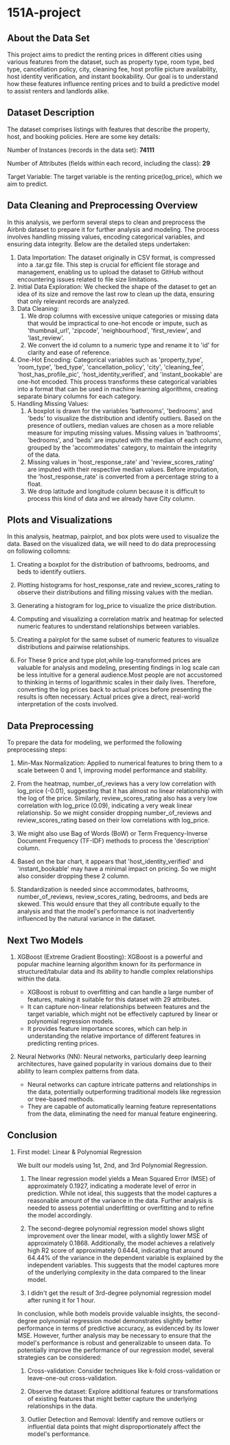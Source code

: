 # 151A-project


## About the Data Set
This project aims to predict the renting prices in different cities using various features from the dataset, such as property type, room type, bed type, cancellation policy, city, cleaning fee, host profile picture availability, host identity verification, and instant bookability. Our goal is to understand how these features influence renting prices and to build a predictive model to assist renters and landlords alike.


## Dataset Description

The dataset comprises listings with features that describe the property, host, and booking policies. Here are some key details:

Number of Instances (records in the data set): __74111__

Number of Attributes (fields within each record, including the class): __29__

Target Variable: The target variable is the renting price(log_price), which we aim to predict.

## Data Cleaning and Preprocessing Overview

In this analysis, we perform several steps to clean and preprocess the Airbnb dataset to prepare it for further analysis and modeling. The process involves handling missing values, encoding categorical variables, and ensuring data integrity. Below are the detailed steps undertaken:

1. Data Importation: The dataset originally in CSV format, is compressed into a .tar.gz file. This step is crucial for efficient file storage and management, enabling us to upload the dataset to GitHub without encountering issues related to file size limitations. 
2. Initial Data Exploration: We checked the shape of the dataset to get an idea of its size and remove the last row to clean up the data, ensuring that only relevant records are analyzed.
3. Data Cleaning: 
   1. We drop columns with excessive unique categories or missing data that would be impractical to one-hot encode or impute, such as 'thumbnail_url', 'zipcode', 'neighbourhood', 'first_review', and 'last_review'.
   2. We convert the id column to a numeric type and rename it to 'id' for clarity and ease of reference.
4. One-Hot Encoding: Categorical variables such as 'property_type', 'room_type', 'bed_type', 'cancellation_policy', 'city', 'cleaning_fee', 'host_has_profile_pic', 'host_identity_verified', and 'instant_bookable' are one-hot encoded. This process transforms these categorical variables into a format that can be used in machine learning algorithms, creating separate binary columns for each category.
5. Handling Missing Values: 
   1. A boxplot is drawn for the variables 'bathrooms', 'bedrooms', and 'beds' to visualize the distribution and identify outliers. Based on the presence of outliers, median values are chosen as a more reliable measure for imputing missing values. Missing values in 'bathrooms', 'bedrooms', and 'beds' are imputed with the median of each column, grouped by the 'accommodates' category, to maintain the integrity of the data.
   2. Missing values in 'host_response_rate' and 'review_scores_rating' are imputed with their respective median values. Before imputation, the 'host_response_rate' is converted from a percentage string to a float.
   3. We drop latitude and longitude column because it is difficult to process this kind of data and we already have City column.

## Plots and Visualizations
In this analysis, heatmap, pairplot, and box plots were used to visualize the data. Based on the visualized data, we will need to do data preprocessing on following collomns:
1. Creating a boxplot for the distribution of bathrooms, bedrooms, and beds to identify outliers.

2. Plotting histograms for host_response_rate and review_scores_rating to observe their distributions and filling missing values with the median.

3. Generating a histogram for log_price to visualize the price distribution.

4. Computing and visualizing a correlation matrix and heatmap for selected numeric features to understand relationships between variables.

5. Creating a pairplot for the same subset of numeric features to visualize distributions and pairwise relationships.

6. For These 9 price and type plot,while log-transformed prices are valuable for analysis and modeling, presenting findings in log scale can be less intuitive for a general audience.Most people are not accustomed to thinking in terms of logarithmic scales in their daily lives.   Therefore, converting the log prices back to actual prices before presenting the results is often necessary. Actual prices give a direct, real-world interpretation of the costs involved.
 
## Data Preprocessing
To prepare the data for modeling, we performed the following preprocessing steps:

1. Min-Max Normalization: Applied to numerical features to bring them to a scale between 0 and 1, improving model performance and stability.

2. From the heatmap, number_of_reviews has a very low correlation with log_price (-0.01), suggesting that it has almost no linear relationship with the log of the price. Similarly, review_scores_rating also has a very low correlation with log_price (0.09), indicating a very weak linear relationship. So we might consider dropping number_of_reviews and review_scores_rating based on their low correlations with log_price. 

3. We might also use Bag of Words (BoW) or Term Frequency-Inverse Document Frequency (TF-IDF) methods to process the 'description' column.

4. Based on the bar chart, it appears that 'host_identity_verified' and 'instant_bookable' may have a minimal impact on pricing. So we might also consider dropping these 2 column.

5. Standardization is needed since accommodates, bathrooms, number_of_reviews, review_scores_rating, bedrooms, and beds are skewed. This would ensure that they all contribute equally to the analysis and that the model's performance is not inadvertently influenced by the natural variance in the dataset.
   
## Next Two Models

1. XGBoost (Extreme Gradient Boosting):
XGBoost is a powerful and popular machine learning algorithm known for its performance in structured/tabular data and its ability to handle complex relationships within the data.
   - XGBoost is robust to overfitting and can handle a large number of features, making it suitable for this dataset with 29 attributes.
   - It can capture non-linear relationships between features and the target variable, which might not be effectively captured by linear or polynomial regression models.
   - It provides feature importance scores, which can help in understanding the relative importance of different features in predicting renting prices.

2. Neural Networks (NN):
Neural networks, particularly deep learning architectures, have gained popularity in various domains due to their ability to learn complex patterns from data.
   - Neural networks can capture intricate patterns and relationships in the data, potentially outperforming traditional models like regression or tree-based methods.
   - They are capable of automatically learning feature representations from the data, eliminating the need for manual feature engineering.


## Conclusion

1. First model: Linear & Polynomial Regression
   
   We built our models using 1st, 2nd, and 3rd Polynomial Regression. 

   1. The linear regression model yields a Mean Squared Error (MSE) of approximately 0.1927, indicating a moderate level of error in prediction. While not ideal, this suggests that the model captures a reasonable amount of the variance in the data. Further analysis is needed to assess potential underfitting or overfitting and to refine the model accordingly.
   
   2. The second-degree polynomial regression model shows slight improvement over the linear model, with a slightly lower MSE of approximately 0.1868. Additionally, the model achieves a relatively high R2 score of approximately 0.6444, indicating that around 64.44% of the variance in the dependent variable is explained by the independent variables. This suggests that the model captures more of the underlying complexity in the data compared to the linear model.
   
   3. I didn't get the result of 3rd-degree polynomial regression model after runing it for 1 hour.

   In conclusion, while both models provide valuable insights, the second-degree polynomial regression model demonstrates slightly better performance in terms of predictive accuracy, as evidenced by its lower MSE. However, further analysis may be necessary to ensure that the model's performance is robust and generalizable to unseen data.
   To potentially improve the performance of our regression model, several strategies can be considered:

      1. Cross-validation: Consider techniques like k-fold cross-validation or leave-one-out cross-validation.
   
      2. Observe the dataset: Explore additional features or transformations of existing features that might better capture the underlying relationships in the data.
   
      3. Outlier Detection and Removal: Identify and remove outliers or influential data points that might disproportionately affect the model's performance. 
